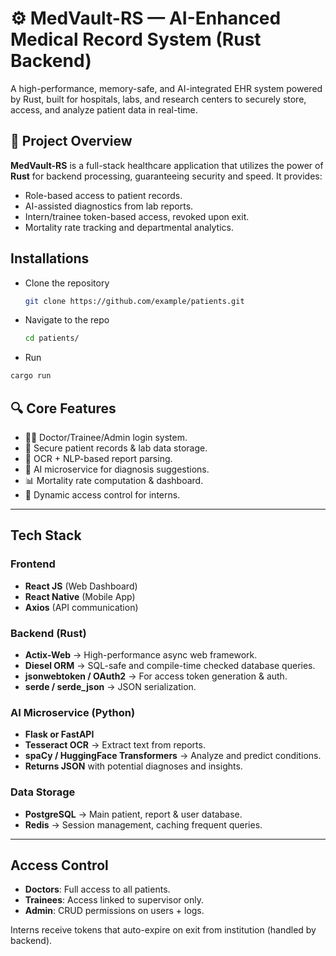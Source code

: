 # ⚙️ MedVault-RS — AI-Enhanced Medical Record System (Rust Backend)

A high-performance, memory-safe, and AI-integrated EHR system powered by Rust, built for hospitals, labs, and research centers to securely store, access, and analyze patient data in real-time.

## 🚀 Project Overview

**MedVault-RS** is a full-stack healthcare application that utilizes the power of **Rust** for backend processing, guaranteeing security and speed. It provides:
- Role-based access to patient records.
- AI-assisted diagnostics from lab reports.
- Intern/trainee token-based access, revoked upon exit.
- Mortality rate tracking and departmental analytics.

## Installations
- Clone the repository
  ```bash
  git clone https://github.com/example/patients.git
  ```
- Navigate to the repo
  ```bash
  cd patients/
  ```
- Run 
```bash
cargo run
```

## 🔍 Core Features

- 🧑‍⚕️ Doctor/Trainee/Admin login system.
- 📁 Secure patient records & lab data storage.
- 📑 OCR + NLP-based report parsing.
- 🧠 AI microservice for diagnosis suggestions.
- 📊 Mortality rate computation & dashboard.
- 🔐 Dynamic access control for interns.

---

##  Tech Stack

###  Frontend

- **React JS** (Web Dashboard)
- **React Native** (Mobile App)
- **Axios** (API communication)

###  Backend (Rust)

- **Actix-Web** → High-performance async web framework.
- **Diesel ORM** → SQL-safe and compile-time checked database queries.
- **jsonwebtoken / OAuth2** → For access token generation & auth.
- **serde / serde_json** → JSON serialization.

###  AI Microservice (Python)

- **Flask or FastAPI**
- **Tesseract OCR** → Extract text from reports.
- **spaCy / HuggingFace Transformers** → Analyze and predict conditions.
- **Returns JSON** with potential diagnoses and insights.

###  Data Storage

- **PostgreSQL** → Main patient, report & user database.
- **Redis** → Session management, caching frequent queries.

---

##  Access Control

- **Doctors**: Full access to all patients.
- **Trainees**: Access linked to supervisor only.
- **Admin**: CRUD permissions on users + logs.

Interns receive tokens that auto-expire on exit from institution (handled by backend).

